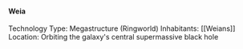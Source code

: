#### Weia

Technology Type: Megastructure (Ringworld)
Inhabitants: [[Weians]]
Location: Orbiting the galaxy's central supermassive black hole